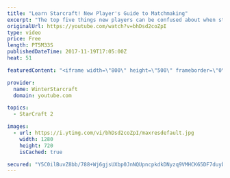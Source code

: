 ```yaml
---
title: "Learn Starcraft! New Player's Guide to Matchmaking"
excerpt: "The top five things new players can be confused about when starting off playing Starcraft 2!"
originalUrl: https://youtube.com/watch?v=bhDsd2coZpI
type: video
price: Free
length: PT5M33S
publishedDateTime: 2017-11-19T17:05:00Z
heat: 51

featuredContent: "<iframe width=\"800\" height=\"500\" frameborder=\"0\" src=\"https://www.youtube.com/embed/bhDsd2coZpI\" allow=\"accelerometer; autoplay; encrypted-media; gyroscope; picture-in-picture\" allowfullscreen></iframe>"

provider:
  name: WinterStarcraft
  domain: youtube.com

topics:
  - StarCraft 2

images:
  - url: https://i.ytimg.com/vi/bhDsd2coZpI/maxresdefault.jpg
    width: 1280
    height: 720
    isCached: true

secured: "Y5C0ilBuvZ8bb/788+Wj6gjsUXbp0JnNQUpncpkdkDNyzq9VMHCK65DF7duybHcMy/PUMttjuVrKVKQGhjuAEc16wSEx5tRKrrFg4nwYw6daiaclnH0NDhGJQ5rmaHTf6nRXTfFpGD1N4yv6IPFXrI4FrrZd7gai4yE/TeuR5gGoWsljtfo87CVDjGELnpqBgquNk8r94UNHCQkvptsK0XeJOfzI0gsttYsCmDThlX2gix00t8GHFvDaO0TBLC4hONmSuklK6jcFxlIEK6mmIJBdfoXgJhe75iPYnX9OYiubdUyENdc+lxuVaZ2jYa0kFsaFDKcH4mpvKkjvWd+Q4MIaNRYBDpX8X7pSVlTV9+j2892pVw8ERm109WKqtY4WGQTgAeKBIYbC6BNZ0BlFCjZkzWMC04RAwR0VSTVccd4=;uCbaCOX5yxbHDpMTuQkYEw=="
---
```


